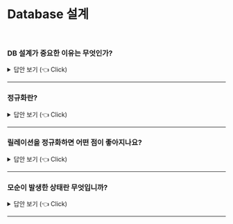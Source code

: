 # Database 설계
<br>

### DB 설계가 중요한 이유는 무엇인가?

<details>
   <summary> 답안 보기 (👈 Click)</summary>
<br />
[참고: 관계형 데이터베이스 실전 입문] 
  
+ 객체지향 프로그래밍을 해 본 경험이 있는 사람이라면 데이터와 작업이 세트여야 하는 것을 이해하고 있을 것입니다. <br> 
  적절한 객체가 설계되어 있지 않다면, 그에 대한 조작인 멤버함수나 메서드는 복잡해질 것이며, <br> 
  응용 프로그램의 로직도 잘 표현할 수 없을 것입니다. <br> 
  관계형 모델에서도 마찬가지입니다. 데이터의 조작인 쿼리는 DB에 포함된 각 테이블이 적절히 설계되어 있지 않으면, <br>
  깔끔하게 표현할 수 없습니다. <br> 
  
  그러나 걱정할 필요는 없습니다. 관계형 모델의 세계에는 왕도라고 불리는 DB 설계 이론이 있습니다. <br> 
  그것이 정규화 이론(Normalization theory)입니다. <br> 
  
  정규화는 RDB를 사용하는데 있어 매우 중요한 개념입니다. <br> 
  그러나 정규화에 관해 정확하게 이해하고 있지 않다고 생각합니다. <br> 
  정규화에 관한 설명은 매우 많지만, 알기 쉬우면서 직관적으로 설명된 것은 거의 없습니다. <br> 
  
  또한, 정규화에 관한 틀린 설명도 많이 있습니다. 그 때문인지 모르겠지만, 정규화가 잘 구현돼 있지 않은 것이 현실입니다. <br> 
  오히려 릴레이션의 정규화는 "딱히 필요 없는 것"이라고 무시하거나, "정규화는 잘 모르겠지만, 지금 상태로도 움직이고 있고 괜찮을 거야"라고 <br>
  방치되기에 십상입니다. <br> 

</details>

-----------------------


### 정규화란?

<details>
   <summary> 답안 보기 (👈 Click)</summary>
<br />
[참고: 관계형 데이터베이스 실전 입문] 
  
+ 정규화 이론은 RDB에서 왕도라고 할 수 있는 DB의 설계 이론입니다. <br> 
  그러나 사실은 정규화 이론이 관계형 모델의 일부는 아닙니다. <br> 
  관계형 모델 자체는 릴레이션이 정규화되어 있지 않아도 동일하게 처리할 수 있습니다. <br> 
  다만, 이는 똑같이 릴레이션의 연산을 적용할 수 있다는 의미이며, <br> 
  정규화되어 있지 않은 릴레이션이 취급하기 쉽다는 의미는 아닙니다. <br> 
  물론 정규화를 하는 편이 좋은 DB 설계라고 할 수 있습니다. 
  
  정규화 이론은 RDB를 잘 다루는데 필요한 기술이며, 관계형 모델을 전제로 구축된 DB 설계 이론입니다. <br> 
  위치적으로는 관계형 모델을 바탕으로 하고, 관계형 모델을 보완하는 이론입니다. 
</details>

-----------------------


### 릴레이션을 정규화하면 어떤 점이 좋아지나요?

<details>
   <summary> 답안 보기 (👈 Click)</summary>
<br />
[참고: 관계형 데이터베이스 실전 입문] 
  
+ 정규화의 이점은 몇 가지가 있지만, 가장 중요한 것은 모순을 방지할 수 있다는 것입니다. <br> 
  모순이란 데이터가 논리적인 불일치가 일어나는 상태를 말합니다. <br> 
  또한, 모순이 발생한 상태를 변칙(Anomalies)이라고 합니다. <br>
  변칙을 방지할 수 있는 것이 정규화가 맡은 가장 큰 역할입니다. <br> 
</details>

-----------------------

### 모순이 발생한 상태란 무엇입니까?

<details>
   <summary> 답안 보기 (👈 Click)</summary>
<br />
[참고: 관계형 데이터베이스 실전 입문] 
  
+ 변칙이 생기는 예는 다음과 같습니다. <br> 
  아래 그림은 가상의 IT계 학교에서 학생과 이번 학기의 수업의 이수를 나타낸 릴레이션입니다. <br> 
  이 릴레이션에는 이름, 수업, 학년 세 가지 속성이 있습니다. <br> 
  ![image](https://user-images.githubusercontent.com/8718430/206895817-7e802be7-bdf7-47a6-b7d7-a3ca935bebde.png)

  그림 3.1의 릴레이션의 어디에서 모순이 생기는 걸까? <br> 
  이 릴레이션에 나오는 3명 중의 1명인 오민혁에 주목합니다. <br>
  오민혁의 학년 속성에는 두 개의 다른 값이 포함되어 있습니다. <br> 
  
  같은 사람에 대한 학년은 같은 값이어야 합니다. 그러나 이 릴레이션에서는 값이 다릅니다. <br> 
  이것은 명백한 모순입니다. 이 릴레이션만 보고 "오민혁의 학년이 1학년인지 2학년인지 명확하게 판단할 수 있을까?"처럼 <br> 
  답이 나올 수 없는 질문은 하지 않겠습니다. <br> 
  
  사실은 이러한 모순이 있으면 아무리 생각해도 정답이 나오지 않습니다. <br> 
  논리적으로 모순이기 때문입니다. <br> 
  릴레이션은 명제가 참인 집합이라고 이미 설명했지만, <br> 
  릴레이션이 나타내는 것은 "어느 쪽의 사실도 맞다"입니다. <br> 
  맞는 사실이 엇갈리므로 모순이 생기는 것입니다. <br>
  이처럼 모순이 생기는 상태가 변칙입니다. 
  
  
</details>

-----------------------
